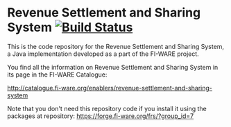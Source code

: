 
# Revenue Settlement and Sharing System [![Build Status](https://travis-ci.org/telefonicaid/fiware-rss.svg)](https://travis-ci.org/telefonicaid/fiware-rss) 


This is the code repository for the Revenue Settlement and Sharing System, a Java implementation developed as a part of the FI-WARE project.

You find all the information on Revenue Settlement and Sharing System in its page in the FI-WARE Catalogue:

http://catalogue.fi-ware.org/enablers/revenue-settlement-and-sharing-system

Note that you don't need this repository code if you install it using the packages at repository: https://forge.fi-ware.org/frs/?group_id=7  
